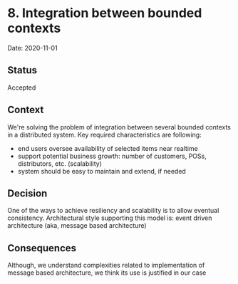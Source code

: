 # 8. Integration between bounded contexts

Date: 2020-11-01

## Status

Accepted

## Context

We're solving the problem of integration between several bounded contexts in a distributed system.
Key required characteristics are following:
- end users oversee availability of selected items near realtime
- support potential business growth: number of customers, POSs, distributors, etc. (scalability)
- system should be easy to maintain and extend, if needed

## Decision

One of the ways to achieve resiliency and scalability is to allow eventual consistency.
Architectural style supporting this model is: event driven architecture (aka, message based architecture)

## Consequences

Although, we understand complexities related to implementation of message based architecture, we think its use is justified in our case